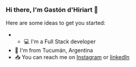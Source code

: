 ### Hi there, I'm Gastón d'Hiriart 👋

Here are some ideas to get you started:

- - :computer: I'm a Full Stack developer
- :house_with_garden: I'm from Tucumán, Argentina
- :inbox_tray: You can reach me on [Instagram](https://www.instagram.com/gastondh91/) or [linkedIn](https://www.linkedin.com/in/gastondh91/)
